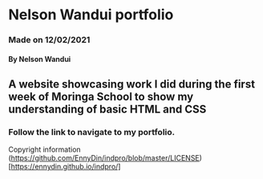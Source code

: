 # Nelson Wandui portfolio
### Made on 12/02/2021
#### By Nelson Wandui
## A website showcasing work I did during the first week of Moringa School to show my understanding of basic HTML and CSS
### Follow the link to navigate to my portfolio.
Copyright information (https://github.com/EnnyDin/indpro/blob/master/LICENSE)
[https://ennydin.github.io/indpro/]


